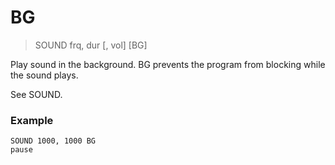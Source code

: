 # BG

> SOUND frq, dur [, vol] [BG]

Play sound in the background. BG prevents the program from blocking while the sound plays.

See SOUND.

### Example

```
SOUND 1000, 1000 BG
pause
```




